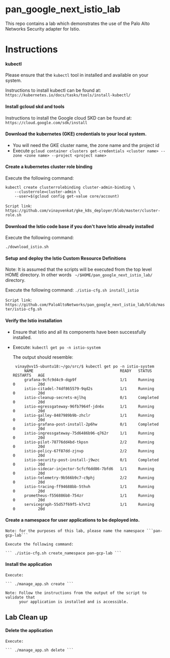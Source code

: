 # pan_google_next_istio_lab
This repo contains a lab which demonstrates the use of the Palo Alto Networks Security adapter for Istio.

# Instructions 

#### kubectl 

Please ensure that the `kubectl` tool in installed and available on your system. 

Instructions to install kubectl can be found at: ```https://kubernetes.io/docs/tasks/tools/install-kubectl/```

#### Install gcloud skd and tools 

Instructions to install the Google cloud SKD can be found at: ```https://cloud.google.com/sdk/install```


#### Download the kubernetes (GKE) credentials to your local system. 

 - You will need the GKE cluster name, the zone name and the project id 
 - Execute ``` gcloud container clusters get-credentials <cluster name> --zone <zone name> --project <project name> ```

#### Create a kubernetes cluster role binding 

Execute the following command:

```
kubectl create clusterrolebinding cluster-admin-binding \
    --clusterrole=cluster-admin \
    --user=$(gcloud config get-value core/account)
```

`Script link`: ``` https://github.com/vinayvenkat/gke_k8s_deployer/blob/master/cluster-role.sh ```

#### Download the Istio code base if you don't have Istio already installed

Execute the following command:

   ``` ./download_istio.sh ``` 


#### Setup and deploy the Istio Custom Resource Definitions 

   Note: It is assumed that the scripts will be executed from 
  		 the top level HOME directory. In other words 
		 ``` ~/$HOME/pan_google_next_istio_lab/``` directory. 

   Execute the following command: 
   ``` ./istio-cfg.sh install_istio ```

`Script link`: ``` https://github.com/PaloAltoNetworks/pan_google_next_istio_lab/blob/master/istio-cfg.sh ```

#### Verify the Istio installation 

 - Ensure that Istio and all its components have been successfully installed. 
 - Execute: ```kubectl get po -n istio-system```

   The output should resemble: 
   ```
    vinay@vv15-ubuntu18:~/go/src/$ kubectl get po -n istio-system
        NAME                                      READY   STATUS      RESTARTS   AGE
        grafana-9cfc9d4c9-dqp9f                   1/1     Running     0          20d
        istio-citadel-74df865579-9qd2s            1/1     Running     0          20d
        istio-cleanup-secrets-mjlhq               0/1     Completed   0          20d
        istio-egressgateway-96fb7964f-jdn6x       1/1     Running     0          20d
        istio-galley-8487989b9b-zhclr             1/1     Running     0          20d
        istio-grafana-post-install-2p6hw          0/1     Completed   0          20d
        istio-ingressgateway-75d6486b96-q762r     1/1     Running     0          20d
        istio-pilot-78776dd4bd-tkpsn              2/2     Running     0          20d
        istio-policy-67f87dd-zjnvp                2/2     Running     0          20d
        istio-security-post-install-j9wzc         0/1     Completed   0          20d
        istio-sidecar-injector-5cfcf6dd86-7bfd6   1/1     Running     0          20d
        istio-telemetry-9b566b9c7-c9phj           2/2     Running     0          20d
        istio-tracing-ff94688bb-5thvh             1/1     Running     0          20d
        prometheus-f556886b8-754zr                1/1     Running     0          20d
        servicegraph-55d57f69f5-k7vt2             1/1     Running     0          20d
   ```
#### Create a namespace for user applications to be deployed into. 

	Note: for the purposes of this lab, please name the namespace ```pan-gcp-lab```
	
	Execute the following command:

	``` ./istio-cfg.sh create_namespace pan-gcp-lab ```

#### Install the application 

	Execute: 

	``` ./manage_app.sh create ```

	Note: Follow the instructions from the output of the script to validate that 
		  your application is installed and is accessible. 


## Lab Clean up 

#### Delete the application 

	Execute:
	
	``` ./manage_app.sh delete ```
